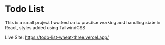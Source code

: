 # Todo List

This is a small project I worked on to practice working and handling state in React, styles added using TailwindCSS

Live Site: https://todo-list-wheat-three.vercel.app/
